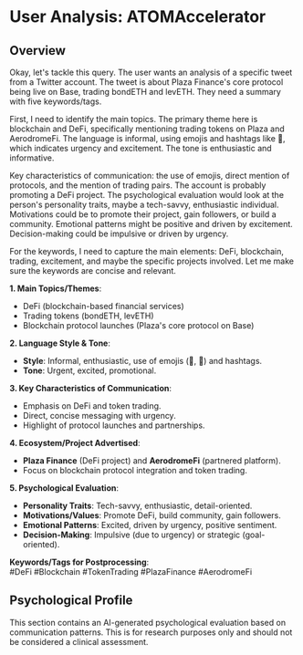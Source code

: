 # User Analysis: ATOMAccelerator

## Overview

<think>
Okay, let's tackle this query. The user wants an analysis of a specific tweet from a Twitter account. The tweet is about Plaza Finance's core protocol being live on Base, trading bondETH and levETH. They need a summary with five keywords/tags.

First, I need to identify the main topics. The primary theme here is blockchain and DeFi, specifically mentioning trading tokens on Plaza and AerodromeFi. The language is informal, using emojis and hashtags like 🚨, which indicates urgency and excitement. The tone is enthusiastic and informative.

Key characteristics of communication: the use of emojis, direct mention of protocols, and the mention of trading pairs. The account is probably promoting a DeFi project. The psychological evaluation would look at the person's personality traits, maybe a tech-savvy, enthusiastic individual. Motivations could be to promote their project, gain followers, or build a community. Emotional patterns might be positive and driven by excitement. Decision-making could be impulsive or driven by urgency.

For the keywords, I need to capture the main elements: DeFi, blockchain, trading, excitement, and maybe the specific projects involved. Let me make sure the keywords are concise and relevant.
</think>

**1. Main Topics/Themes**:  
- DeFi (blockchain-based financial services)  
- Trading tokens (bondETH, levETH)  
- Blockchain protocol launches (Plaza's core protocol on Base)  

**2. Language Style & Tone**:  
- **Style**: Informal, enthusiastic, use of emojis (🚨, 🤝) and hashtags.  
- **Tone**: Urgent, excited, promotional.  

**3. Key Characteristics of Communication**:  
- Emphasis on DeFi and token trading.  
- Direct, concise messaging with urgency.  
- Highlight of protocol launches and partnerships.  

**4. Ecosystem/Project Advertised**:  
- **Plaza Finance** (DeFi project) and **AerodromeFi** (partnered platform).  
- Focus on blockchain protocol integration and token trading.  

**5. Psychological Evaluation**:  
- **Personality Traits**: Tech-savvy, enthusiastic, detail-oriented.  
- **Motivations/Values**: Promote DeFi, build community, gain followers.  
- **Emotional Patterns**: Excited, driven by urgency, positive sentiment.  
- **Decision-Making**: Impulsive (due to urgency) or strategic (goal-oriented).  

**Keywords/Tags for Postprocessing**:  
#DeFi #Blockchain #TokenTrading #PlazaFinance #AerodromeFi

## Psychological Profile

This section contains an AI-generated psychological evaluation based on communication patterns. This is for research purposes only and should not be considered a clinical assessment.